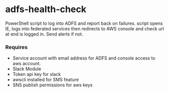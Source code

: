 # adfs-health-check
PowerShell script to log into ADFS and report back on failures. script opens IE, logs into federated services then redirects to AWS console and check url at end is logged in. Send alerts if not.

### Requires
- Service account with email address for ADFS and console access to aws account.
- Slack Module
- Token api key for slack
- awscli installed for SMS feature
- SNS publish permissions for aws keys
